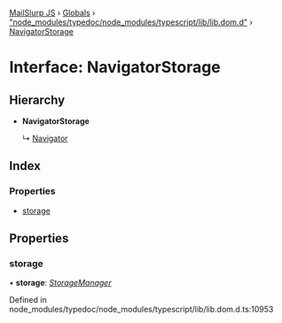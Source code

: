 [MailSlurp JS](../README.md) › [Globals](../globals.md) › ["node_modules/typedoc/node_modules/typescript/lib/lib.dom.d"](../modules/_node_modules_typedoc_node_modules_typescript_lib_lib_dom_d_.md) › [NavigatorStorage](_node_modules_typedoc_node_modules_typescript_lib_lib_dom_d_.navigatorstorage.md)

# Interface: NavigatorStorage

## Hierarchy

* **NavigatorStorage**

  ↳ [Navigator](_node_modules_typedoc_node_modules_typescript_lib_lib_dom_d_.navigator.md)

## Index

### Properties

* [storage](_node_modules_typedoc_node_modules_typescript_lib_lib_dom_d_.navigatorstorage.md#storage)

## Properties

###  storage

• **storage**: *[StorageManager](_node_modules_typedoc_node_modules_typescript_lib_lib_dom_d_.storagemanager.md)*

Defined in node_modules/typedoc/node_modules/typescript/lib/lib.dom.d.ts:10953
